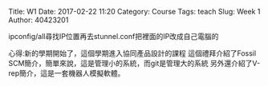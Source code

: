 Title: W1
Date: 2017-02-22 11:20
Category: Course
Tags: teach
Slug: Week 1
Author: 40423201

<!-- PELICAN_END_SUMMARY -->

<p>ipconfig/all尋找IP位置再去stunnel.conf把裡面的IP改成自己電腦的
</p>

<p>心得:新的學期開始了，這個學期進入協同產品設計的課程
這個禮拜介紹了Fossil SCM簡介，簡單來說，這是管理小的系統，而git是管理大的系統
另外還介紹了V-rep簡介，這是一套機器人模擬軟體。
</p>